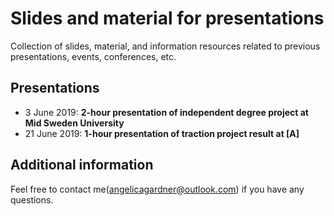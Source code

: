 # Slides and material for presentations
Collection of slides, material, and information resources related to previous presentations, events, conferences, etc.

## Presentations
* 3 June 2019: **2-hour presentation of independent degree project at Mid Sweden University**
* 21 June 2019: **1-hour presentation of traction project result at [A]**

## Additional information
Feel free to contact me(angelicagardner@outlook.com) if you have any questions.
